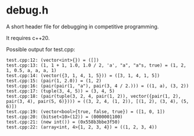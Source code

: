# debug.h
A short header file for debugging in competitive programming.

It requires c++20.

Possible output for test.cpp:
```
test.cpp:12: (vector<int>{}) = ([])
test.cpp:13: (1, 1 + 1, 1.0, 1.0 / 2, 'a', "a", "a"s, true) = (1, 2, 1, 0.5, a, a, a, 1)
test.cpp:14: (vector({3, 1, 4, 1, 5})) = ([3, 1, 4, 1, 5])
test.cpp:15: (pair(1, 2.0)) = (1, 2)
test.cpp:16: (pair(pair(1, "a"), pair(3, 4 / 2.))) = ((1, a), (3, 2))
test.cpp:17: (tuple(3, 4, 5)) = (3, 4, 5)
test.cpp:18: (pair(tuple(3, 2, 4, pair(1, 2)), vector({pair(1, 2), pair(3, 4), pair(5, 6)}))) = ((3, 2, 4, (1, 2)), [(1, 2), (3, 4), (5, 6)])
test.cpp:19: (vector<bool>{true, false, true}) = ([1, 0, 1])
test.cpp:20: (bitset<10>(12)) = (0000001100)
test.cpp:21: (new int()) = (0x558b3bbe3f50)
test.cpp:22: (array<int, 4>{1, 2, 3, 4}) = ((1, 2, 3, 4))
```
